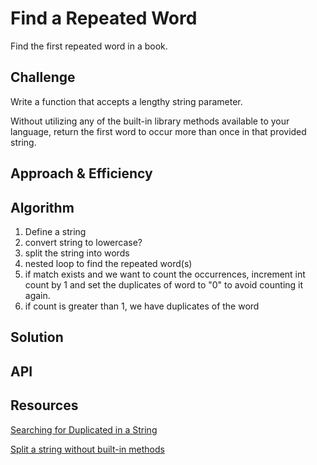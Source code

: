 # Find a Repeated Word

Find the first repeated word in a book.

## Challenge

Write a function that accepts a lengthy string parameter.

Without utilizing any of the built-in library methods available to your language, return the first word to occur more than once in that provided string.

## Approach & Efficiency

## Algorithm

1. Define a string
2. convert string to lowercase? 
3. split the string into words
4. nested loop to find the repeated word(s)
5. if match exists and we want to count the occurrences, increment int count by 1 and set the duplicates of word to "0" to avoid counting it again.
6. if count is greater than 1, we have duplicates of the word

## Solution

<!-- Coming Soon! -->


## API

<!-- Description of each method publicly available to your Linked List -->




## Resources

[Searching for Duplicated in a String]( https://www.javatpoint.com/program-to-find-the-duplicate-words-in-a-string)

[Split a string without built-in methods](https://www.quora.com/How-do-I-split-string-without-using-inbuilt-functions)